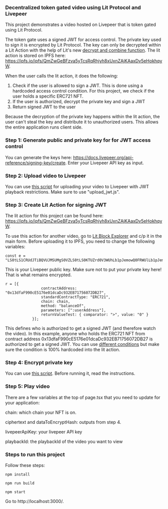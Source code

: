 ### Decentralized token gated video using Lit Protocol and Livepeer

This project demonstrates a video hosted on Livepeer that is token gated using Lit Protocol.


The token gate uses a signed JWT for access control. The private key used to sign it is encrypted by Lit Protocol. The key can only be decrypted within a Lit Action with the help of Lit's new [decrypt and combine function](https://developer.litprotocol.com/sdk/serverless-signing/combining-decryption-shares). The lit action is stored on IPFS here: https://ipfs.io/ipfs/QmZwGeBFzva5yTcsRqRhjyh8xUxnZAjKAaxDv5eHokhqyW. 


When the user calls the lit action, it does the following:

1. Check if the user is allowed to sign a JWT. This is done using a hardcoded access control condition. For this project, we check if the user holds a specific ERC721 NFT. 
2. If the user is authorized, decrypt the private key and sign a JWT
3. Return signed JWT to the user

Because the decryption of the private key happens within the lit action, the user can't steal the key and distribute it to unauthorized users. This allows the entire application runs client side.  


### Step 1: Generate public and private key for for JWT access control

You can generate the keys here: https://docs.livepeer.org/api-reference/signing-key/create. Enter your Livepeer API key as input. 


### Step 2: Upload video to Livepeer

You can use [this script](https://github.com/serdave-eth/livepeer-upload-video) for uploading your video to Livepeer with JWT playback restrictions. Make sure to use "upload_jwt.js". 


### Step 3: Create Lit Action for signing JWT

The lit action for this project can be found here: https://ipfs.io/ipfs/QmZwGeBFzva5yTcsRqRhjyh8xUxnZAjKAaxDv5eHokhqyW. 

To use this action for another video, go to [Lit Block Explorer](https://explorer.litprotocol.com/create-action) and c/p it in the main form. Before uploading it to IPFS, you need to change the following variables:

```
const e = "LS0tLS1CRUdJTiBQVUJMSUMgS0VZLS0tLS0KTUZrd0V3WUhLb1pJemowQ0FRWUlLb1pJemowREFRY0RRZ0FFcXdQWXlIMCtoSndLQ0RpalRlMzZFK1NYR2c3ZQpic3oxbW5VNEVUNUNZdWhycW1DWVF5QVl3SmF4aFBEZnFKbDdCL2JEeCtQcHNkMFRiSE9YWFdjZUt3PT0KLS0tLS1FTkQgUFVCTElDIEtFWS0tLS0tCg=="
```

This is your Livepeer public key. Make sure not to put your private key here! That is what remains encrypted.

```
r = [{
                contractAddress: "0x13dfaF990cE5176e01dcaDc932EB71756072DB27",
                standardContractType: "ERC721",
                chain: chain,
                method: "balanceOf",
                parameters: [":userAddress"],
                returnValueTest: { comparator: ">", value: "0" }
            }];
```

This defines who is authorized to get a signed JWT (and therefore watch the video). In this example, anyone who holds the ERC721 NFT from contract address 0x13dfaF990cE5176e01dcaDc932EB71756072DB27 is authorized to get a signed JWT. You can use [different conditions](https://developer.litprotocol.com/sdk/access-control/lit-action-conditions) but make sure the condition is 100% hardcoded into the lit action.


### Step 4: Encrypt private key

You can use [this script](https://github.com/serdave-eth/lit-encrypt). Before running it, read the instructions.


### Step 5: Play video

There are a few variables at the top of page.tsx that you need to update for your application:


chain: which chain your NFT is on.

ciphertext and dataToEncryptHash: outputs from step 4.

livepeerApiKey: your livepeer API key

playbackId: the playbackId of the video you want to view


### Steps to run this project

Follow these steps:

```
npm install

npm run build

npm start
```

Go to http://localhost:3000/. 
